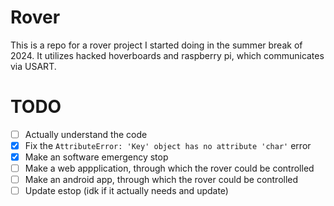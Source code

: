 # Rover
This is a repo for a rover project I started doing in the summer break of 2024. It utilizes hacked hoverboards and raspberry pi, which communicates via USART.

# TODO
- [ ] Actually understand the code
- [x] Fix the `AttributeError: 'Key' object has no attribute 'char'` error
- [x] Make an software emergency stop
- [ ] Make a web appplication, through which the rover could be controlled
- [ ] Make an android app, through which the rover could be controlled
- [ ] Update estop (idk if it actually needs and update)
